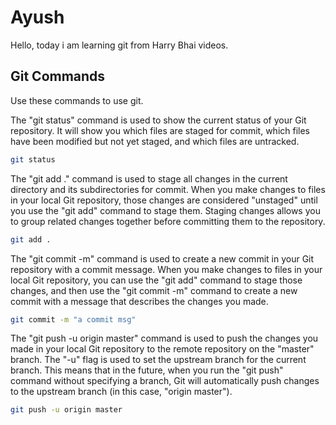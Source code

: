 # Ayush
Hello, today i am learning git from Harry Bhai videos.

## Git Commands

Use these commands to use git.


The "git status" command is used to show the current status of your Git repository. It will show you which files are staged for commit, which files have been modified but not yet staged, and which files are untracked.


```bash
git status
```

The "git add ." command is used to stage all changes in the current directory and its subdirectories for commit. When you make changes to files in your local Git repository, those changes are considered "unstaged" until you use the "git add" command to stage them. Staging changes allows you to group related changes together before committing them to the repository.

```bash
git add .
```

The "git commit -m" command is used to create a new commit in your Git repository with a commit message. When you make changes to files in your local Git repository, you can use the "git add" command to stage those changes, and then use the "git commit -m" command to create a new commit with a message that describes the changes you made.

```bash
git commit -m "a commit msg"
```

The "git push -u origin master" command is used to push the changes you made in your local Git repository to the remote repository on the "master" branch. The "-u" flag is used to set the upstream branch for the current branch. This means that in the future, when you run the "git push" command without specifying a branch, Git will automatically push changes to the upstream branch (in this case, "origin master").

```bash
git push -u origin master
```
